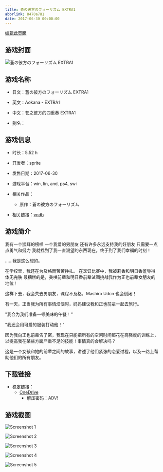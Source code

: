 ```yaml
---
title: 蒼の彼方のフォーリズム EXTRA1
abbrlink: 8470a781
date: 2017-06-30 00:00:00
---
```

[编辑此页面](https://github.com/ACG-3/ADV3-source/blob/main/source/_posts/games/%E8%92%BC%E3%81%AE%E5%BD%BC%E6%96%B9%E3%81%AE%E3%83%95%E3%82%A9%E3%83%BC%E3%83%AA%E3%82%BA%E3%83%A0%20EXTRA1.md)

## 游戏封面

![蒼の彼方のフォーリズム EXTRA1](https://pan.timero.xyz/onedrive/img_lib_001/%E8%92%BC%E3%81%AE%E5%BD%BC%E6%96%B9%E3%81%AE%E3%83%95%E3%82%A9%E3%83%BC%E3%83%AA%E3%82%BA%E3%83%A0%20EXTRA1_cover.avif)


## 游戏名称

- 日文：蒼の彼方のフォーリズム EXTRA1
- 英文：Aokana - EXTRA1
- 中文：苍之彼方的四重奏 EXTRA1

- 别名：


## 游戏信息

- 时长：5.52 h
- 开发者：sprite
- 发售日期：2017-06-30
- 游戏平台：win, lin, and, ps4, swi
- 相关作品：
   - 原作：蒼の彼方のフォーリズム

- 相关链接：[vndb](https://vndb.org/v20228)


## 游戏简介

我有一个崇拜的榜样
一个我爱的男朋友
还有许多永远支持我的好朋友
只需要一点点勇气和努力 我就找到了我一直渴望的东西现在，终于到了我们幸福的时刻！

......我是这么想的。

在学校里，我还在为及格而苦苦挣扎。
在烹饪比赛中，我被莉香和明日香羞辱得体无完肤
最糟糕的是，美咲前辈和明日香前辈试图挑战我作为正也前辈女朋友的地位！

这样下去，我会失去男朋友，课程不及格，Mashiro Udon 也会倒闭！

有一天，正当我为所有事情烦恼时，妈妈建议我和正也前辈一起去旅行。

"我会为我们准备一顿美味的午餐！"

"我还会用可爱的服装打动他！"

因为我向正也前辈告了密，我现在只能把所有的空闲时间都花在高强度的训练上，以提高我在某些方面严重不足的技能！事情真的会解决吗？

这是一个女孩和她的前辈之间的故事，讲述了他们紧张的恋爱过程，以及一路上帮助他们的所有朋友。




## 下载链接

- 稳定链接：
    - [OneDrive](https://pan.timero.xyz/onedrive/adv_lib_001/%E8%92%BC%E3%81%AE%E5%BD%BC%E6%96%B9%E3%81%AE%E3%83%95%E3%82%A9%E3%83%BC%E3%83%AA%E3%82%BA%E3%83%A0%20EXTRA1)
        - 解压密码：ADV!



## 游戏截图


![Screenshot 1](https://pan.timero.xyz/onedrive/img_lib_001/%E8%92%BC%E3%81%AE%E5%BD%BC%E6%96%B9%E3%81%AE%E3%83%95%E3%82%A9%E3%83%BC%E3%83%AA%E3%82%BA%E3%83%A0%20EXTRA1_Screenshot_1.avif)

![Screenshot 2](https://pan.timero.xyz/onedrive/img_lib_001/%E8%92%BC%E3%81%AE%E5%BD%BC%E6%96%B9%E3%81%AE%E3%83%95%E3%82%A9%E3%83%BC%E3%83%AA%E3%82%BA%E3%83%A0%20EXTRA1_Screenshot_2.avif)

![Screenshot 3](https://pan.timero.xyz/onedrive/img_lib_001/%E8%92%BC%E3%81%AE%E5%BD%BC%E6%96%B9%E3%81%AE%E3%83%95%E3%82%A9%E3%83%BC%E3%83%AA%E3%82%BA%E3%83%A0%20EXTRA1_Screenshot_3.avif)

![Screenshot 4](https://pan.timero.xyz/onedrive/img_lib_001/%E8%92%BC%E3%81%AE%E5%BD%BC%E6%96%B9%E3%81%AE%E3%83%95%E3%82%A9%E3%83%BC%E3%83%AA%E3%82%BA%E3%83%A0%20EXTRA1_Screenshot_4.avif)

![Screenshot 5](https://pan.timero.xyz/onedrive/img_lib_001/%E8%92%BC%E3%81%AE%E5%BD%BC%E6%96%B9%E3%81%AE%E3%83%95%E3%82%A9%E3%83%BC%E3%83%AA%E3%82%BA%E3%83%A0%20EXTRA1_Screenshot_5.avif)

